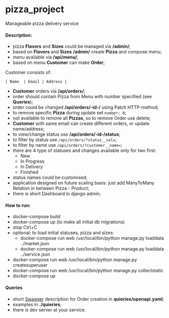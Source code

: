 # pizza_project
Manageable pizza delivery service

#### Description:
- pizza **Flavors** and **Sizes** could be managed via **/admin/**;
- based on **Flavors** and **Sizes** **/admin/** create **Pizza** and compose menu;
- menu available via **/api/menu/**;
- based on menu **Customer** can make **Order**;

Customer consists of:

    | Name  | Email | Address |

- **Customer** orders via **/api/orders/**;
- order should contain Pizza from Menu with number specified (see **Queries**);
- order could be changed **/api/orders/-id-/** using Patch HTTP-method;
- to remove specific **Pizza** during update set `number: 0`;
- not available to remove  all **Pizzas**, so to remove Order use delete;
- **Customer** with same email can create different orders, or update name/address;
- to view/change status use **/api/orders/-id-/status**;
- to filter by status use `/api/orders/?status__val=`;
- to filter by name use `/api/orders/?customer__name=`;
- there are 4 type of statuses and changes available only for two first:
  - New
  - In Progress
  - In Delivery
  - Finished
- status names could be customised;
- application designed on future scaling basis: just add ManyToMany Relation in between Pizza - Product;
- there is short Dashboard in django admin;

#### How to run:
- docker-compose build
- docker-compose up (to make all initial db migrations)
- stop Ctrl+C
- optional: to load initial statuses, pizza and sizes:
  - docker-compose run web /usr/local/bin/python manage.py loaddata ../market.json
  - docker-compose run web /usr/local/bin/python manage.py loaddata ../service.json
- docker-compose run web /usr/local/bin/python manage.py createsuperuser
- docker-compose run web /usr/local/bin/python manage.py collectstatic
- docker-compose up

#### Queries
- short [Swagger](https://editor.swagger.io/) description for Order creation in **quieries/openapi.yaml**;
- examples in **./quieries**;
- there is dev server at your service.
